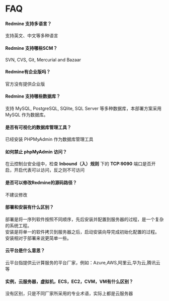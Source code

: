 # FAQ

#### Redmine 支持多语言？

支持英文、中文等多种语言

#### Redmine 支持哪些SCM？

SVN, CVS, Git, Mercurial and Bazaar

#### Redmine有企业版吗？

官方没有提供企业版

#### Redmine 支持哪些数据库？

支持 MySQL, PostgreSQL, SQlite, SQL Server 等多种数据库，本部署方案采用 MySQL 作为数据库。

#### 是否有可视化的数据库管理工具？

已经安装 PHPMyAdmin 作为数据库管理工具

#### 如何禁止 phpMyAdmin 访问？

在云控制台安全组中，检查 **Inbound（入）规则** 下的 **TCP:9090** 端口是否开启，开启代表可以访问，反之则不可访问

#### 是否可以修改Redmine的源码路径？

不建议修改

#### 部署和安装有什么区别？

部署是将一序列软件按照不同顺序，先后安装并配置到服务器的过程，是一个复杂的系统工程。  
安装是将单一的软件拷贝到服务器之后，启动安装向导完成初始化配置的过程。  
安装相对于部署来说更简单一些。 

#### 云平台是什么意思？

云平台指提供云计算服务的平台厂家，例如：Azure,AWS,阿里云,华为云,腾讯云等

#### 实例，云服务器，虚拟机，ECS，EC2，CVM，VM有什么区别？

没有区别，只是不同厂家所采用的专业术语，实际上都是云服务器